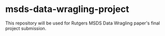 # msds-data-wragling-project
This repository will be used for Rutgers MSDS Data Wragling paper's final project submission.
